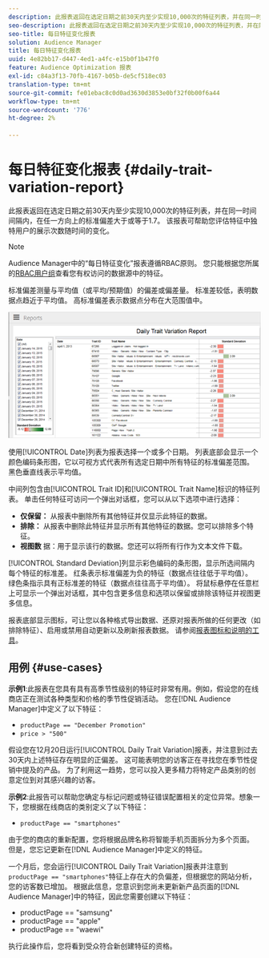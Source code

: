 ```yaml
---
description: 此报表返回在选定日期之前30天内至少实现10,000次的特征列表，并在同一时间间隔内，在任一方向上的标准偏差大于或等于1.7。 该报表可帮助您评估特征中独特用户的展示次数随时间的变化。
seo-description: 此报表返回在选定日期之前30天内至少实现10,000次的特征列表，并在同一时间间隔内，在任一方向上的标准偏差大于或等于1.7。 该报表可帮助您评估特征中独特用户的展示次数随时间的变化。
seo-title: 每日特征变化报表
solution: Audience Manager
title: 每日特征变化报表
uuid: 4e82bb17-d447-4ed1-a4fc-e15b0f1b47f0
feature: Audience Optimization 报表
exl-id: c84a3f13-70fb-4167-b05b-de5cf518ec03
translation-type: tm+mt
source-git-commit: fe01ebac8c0d0ad3630d3853e0bf32f0b00f6a44
workflow-type: tm+mt
source-wordcount: '776'
ht-degree: 2%

---
```


# 每日特征变化报表 {#daily-trait-variation-report}

此报表返回在选定日期之前30天内至少实现10,000次的特征列表，并在同一时间间隔内，在任一方向上的标准偏差大于或等于1.7。 该报表可帮助您评估特征中独特用户的展示次数随时间的变化。

>[!NOTE]
>
>Audience Manager中的“每日特征变化”报表遵循RBAC原则。 您只能根据您所属的[RBAC用户组](/help/using/features/administration/administration-overview.md)查看您有权访问的数据源中的特征。

标准偏差测量与平均值（或平均/预期值）的偏差或偏差量。 标准差较低，表明数据点趋近于平均值。 高标准偏差表示数据点分布在大范围值中。

![](assets/daily_trait_variation.png)

使用[!UICONTROL Date]列表为报表选择一个或多个日期。 列表底部会显示一个颜色编码条形图，它以可视方式代表所有选定日期中所有特征的标准偏差范围。 黑色垂直线表示平均值。

中间列包含由[!UICONTROL Trait ID]和[!UICONTROL Trait Name]标识的特征列表。 单击任何特征可访问一个弹出对话框，您可以从以下选项中进行选择：

* **仅保留：** 从报表中删除所有其他特征并仅显示此特征的数据。
* **排除：** 从报表中删除此特征并显示所有其他特征的数据。您可以排除多个特征。
* **视图数** 据：用于显示该行的数据。您还可以将所有行作为文本文件下载。

[!UICONTROL Standard Deviation]列显示彩色编码的条形图，显示所选间隔内每个特征的标准差。 红条表示标准偏差为负的特征（数据点往往低于平均值）。 绿色条指示具有正标准差的特征（数据点往往高于平均值）。 将鼠标悬停在任意栏上可显示一个弹出对话框，其中包含更多信息和选项以保留或排除该特征并视图更多信息。

报表底部显示图标，可让您以各种格式导出数据、还原对报表所做的任何更改（如排除特征）、启用或禁用自动更新以及刷新报表数据。 请参阅[报表图标和说明的工具](../../reporting/dynamic-reports/interactive-report-technology.md#icons-tools-explained)。

## 用例 {#use-cases}

**示例1**:此报表在您具有具有高季节性级别的特征时非常有用。例如，假设您的在线商店正在测试各种类型和价格的季节性促销活动。 您在[!DNL Audience Manager]中定义了以下特征：

* `productPage == "December Promotion"`
* `price > "500"`

假设您在12月20日运行[!UICONTROL Daily Trait Variation]报表，并注意到过去30天内上述特征存在明显的正偏差。 这可能表明您的访客正在寻找您在季节性促销中提及的产品。 为了利用这一趋势，您可以投入更多精力将特定产品类别的创意定位到对其感兴趣的访客。

**示例2**:此报告可以帮助您确定与标记问题或特征错误配置相关的定位异常。想象一下，您根据在线商店的类别定义了以下特征：

* `productPage == "smartphones"`

由于您的商店的重新配置，您将根据品牌名称将智能手机页面拆分为多个页面。 但是，您忘记更新在[!DNL Audience Manager]中定义的特征。

一个月后，您会运行[!UICONTROL Daily Trait Variation]报表并注意到`productPage == "smartphones"`特征上存在大的负偏差，但根据您的网站分析，您的访客数已增加。 根据此信息，您意识到您尚未更新新产品页面的[!DNL Audience Manager]中的特征，因此您需要创建以下特征：

* productPage == &quot;samsung&quot;
* productPage == &quot;apple&quot;
* productPage == &quot;waewi&quot;

执行此操作后，您将看到受众符合新创建特征的资格。
